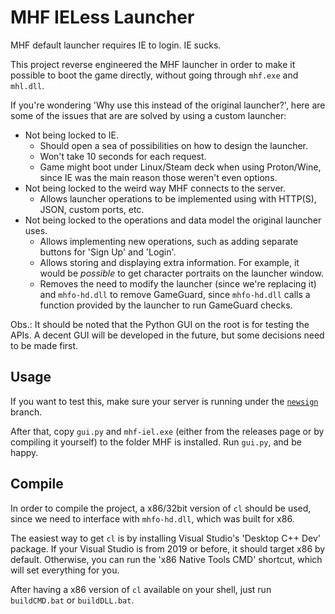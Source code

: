 # MHF IELess Launcher

MHF default launcher requires IE to login. IE sucks.

This project reverse engineered the MHF launcher in order to make it possible to boot the game directly, without going through `mhf.exe` and `mhl.dll`.

If you're wondering 'Why use this instead of the original launcher?', here are some of the issues that are are solved by using a custom launcher:

- Not being locked to IE.
  - Should open a sea of possibilities on how to design the launcher.
  - Won't take 10 seconds for each request.
  - Game might boot under Linux/Steam deck when using Proton/Wine, since IE was the main reason those weren't even options.
- Not being locked to the weird way MHF connects to the server.
  - Allows launcher operations to be implemented using with HTTP(S), JSON, custom ports, etc.
- Not being locked to the operations and data model the original launcher uses.
  - Allows implementing new operations, such as adding separate buttons for 'Sign Up' and 'Login'.
  - Allows storing and displaying extra information. For example, it would be *possible* to get character portraits on the launcher window.
  - Removes the need to modify the launcher (since we're replacing it) and `mhfo-hd.dll` to remove GameGuard, since `mhfo-hd.dll` calls a function provided by the launcher to run GameGuard checks.

Obs.: It should be noted that the Python GUI on the root is for testing the APIs. A decent GUI will be developed in the future, but some decisions need to be made first.


## Usage

If you want to test this, make sure your server is running under the [`newsign`](https://github.com/rockisch/Erupe-1/tree/newsign) branch.

After that, copy `gui.py` and `mhf-iel.exe` (either from the releases page or by compiling it yourself) to the folder MHF is installed. Run `gui.py`, and be happy.

## Compile

In order to compile the project, a x86/32bit version of `cl` should be used, since we need to interface with `mhfo-hd.dll`, which was built for x86.

The easiest way to get `cl` is by installing Visual Studio's 'Desktop C++ Dev' package.
If your Visual Studio is from 2019 or before, it should target x86 by default.
Otherwise, you can run the 'x86 Native Tools CMD' shortcut, which will set everything for you.

After having a x86 version of `cl` available on your shell, just run `buildCMD.bat` or `buildDLL.bat`.
